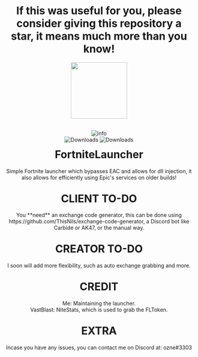 <h1 align ="center" style="margin-top: 0px;">If this was useful for you, please consider giving this repository a star, it means much more than you know!</h1>
<p align="center" style="margin-bottom: 0px !important;">
  <img width="150" src="https://cdn.discordapp.com/emojis/829308560235167754.png?v=1" align="center">
</p>

 <p align="center">
    <br />
    <img alt="info" src="https://img.shields.io/github/v/release/ozneeeee/FortniteLauncher?style=for-the-badge">
    <br />
    <img alt="Downloads" src="https://img.shields.io/github/downloads/ozneeeee/FortniteLauncher/total?color=blue&style=for-the-badge">
    <img alt="Downloads" src="https://img.shields.io/github/stars/ozneeeee/FortniteLauncher?style=for-the-badge">
  </p>
</p>

<h1 align="center" style="margin-top: 0px;">FortniteLauncher</h1>
<p align="center">
Simple Fortnite launcher which bypasses EAC and allows for dll injection, it also allows for efficiently using Epic's services on older builds!
</p>
<br />

<h1 align="center" style="margin-top: 0px;">CLIENT TO-DO</h1>
<p align="center">
You **need** an exchange code generator, this can be done using https://github.com/ThisNils/exchange-code-generator, a Discord bot like Carbide or AK47, or the manual way.
</p>
<br />

<h1 align="center" style="margin-top: 0px;">CREATOR TO-DO</h1>
<p align="center">
I soon will add more flexibility, such as auto exchange grabbing and more.
</p>
<br />

<h1 align="center" style="margin-top: 0px;">CREDIT</h1>
<p align="center">
Me: Maintaining the launcher.
  <br />
VastBlast: NiteStats, which is used to grab the FLToken.
</p>
<br />

<h1 align="center" style="margin-top: 0px;">EXTRA</h1>
<p align="center">
  Incase you have any issues, you can contact me on Discord at: ozne#3303
  </p>
